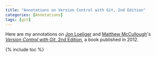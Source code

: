 ```yaml
---
title: "Annotations on Version Control with Git, 2nd Edition"
categories: [Annotations]
tags: [git]
---
```


Here are my annotations on [Jon Loeliger](https://twitter.com/jonloeliger) and [Matthew McCullough](https://twitter.com/matthewmccull)'s [*Version Control with Git*, 2nd Edition](https://www.amazon.com/dp/1449316387/), a book published in 2012.

{% include toc %}